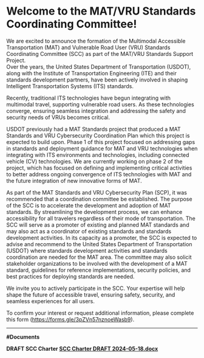 # Welcome to the MAT/VRU Standards Coordinating Committee!
We are excited to announce the formation of the Multimodal Accessible Transportation (MAT) and Vulnerable Road User (VRU) Standards Coordinating Committee (SCC) as part of the MAT/VRU Standards Support Project.  
Over the years, the United States Department of Transportation (USDOT), along with the Institute of Transportation Engineering (ITE) and their standards development partners, have been actively involved in shaping Intelligent Transportation Systems (ITS) standards.

Recently, traditional ITS technologies have begun integrating with multimodal travel, supporting vulnerable road users. As these technologies converge, ensuring seamless integration and addressing the safety and security needs of VRUs becomes critical. 

USDOT previously had a MAT Standards project that produced a MAT Standards and VRU Cybersecurity Coordination Plan which this project is expected to build upon. Phase 1 of this project focused on addressing gaps in standards and deployment guidance for MAT and VRU technologies when integrating with ITS environments and technologies, including connected vehicle (CV) technologies. We are currently working on phase 2 of the project, which has focused on defining and implementing critical activities to better address ongoing convergence of ITS technologies with MAT and the future integration of new innovative forms of MAT. 

As part of the MAT Standards and VRU Cybersecurity Plan (SCP), it was recommended that a coordination committee be established. The purpose of the SCC is to accelerate the development and adoption of MAT standards. By streamlining the development process, we can enhance accessibility for all travelers regardless of their mode of transportation. The SCC will serve as a promoter of existing and planned MAT standards and may also act as a coordinator of existing standards and standards development activities. In its capacity as a promoter, the SCC is expected to advise and recommend to the United States Department of Transportation (USDOT) where standards development activities and standards coordination are needed for the MAT area. The committee may also solicit stakeholder organizations to be involved with the development of a MAT standard, guidelines for reference implementations, security policies, and best practices for deploying standards are needed.

We invite you to actively participate in the SCC. Your expertise will help shape the future of accessible travel, ensuring safety, security, and seamless experiences for all users. 

To confirm your interest or request additional information, please complete this form (https://forms.gle/3pZVn57nznoeWasb9). 

-------------------------------------------------------------------------------------------------------------------------------------------------------------

<b> #Documents<b>

DRAFT SCC Charter [SCC Charter DRAFT 2024-05-18.docx](https://github.com/user-attachments/files/15874032/SCC.Charter.DRAFT.2024-05-18.docx)
